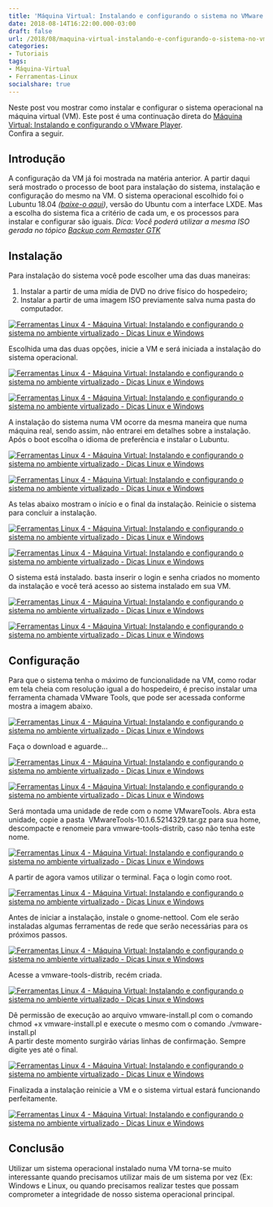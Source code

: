 ```yaml
---
title: 'Máquina Virtual: Instalando e configurando o sistema no VMware'
date: 2018-08-14T16:22:00.000-03:00
draft: false
url: /2018/08/maquina-virtual-instalando-e-configurando-o-sistema-no-vmware.html
categories:
- Tutoriais
tags: 
- Máquina-Virtual
- Ferramentas-Linux
socialshare: true
---
```


Neste post vou mostrar como instalar e configurar o sistema operacional na máquina virtual (VM). Este post é uma continuação direta do [Máquina Virtual: Instalando e configurando o VMware Player](https://info.wsouza.com.br/2018/07/maquina-virtual-instalando-e-configurando-o-wmware-player.html).  
Confira a seguir.  
  

## Introdução

A configuração da VM já foi mostrada na matéria anterior. A partir daqui será mostrado o processo de boot para instalação do sistema, instalação e configuração do mesmo na VM. O sistema operacional escolhido foi o Lubuntu 18.04 _([baixe-o aqui](http://cdimage.ubuntu.com/lubuntu/releases/18.04/release/lubuntu-18.04-desktop-i386.iso))_, versão do Ubuntu com a interface LXDE. Mas a escolha do sistema fica a critério de cada um, e os processos para instalar e configurar são iguais. _Dica: Você poderá utilizar a mesma ISO gerada no tópico [Backup com Remaster GTK](https://info.wsouza.com.br/2018/07/backup-com-remaster-gtk.html)_

  

## Instalação

Para instalação do sistema você pode escolher uma das duas maneiras:  
  
1. Instalar a partir de uma mídia de DVD no drive físico do hospedeiro;  
2. Instalar a partir de uma imagem ISO previamente salva numa pasta do computador.  
  

[![Ferramentas Linux 4 - Máquina Virtual: Instalando e configurando o sistema  no ambiente virtualizado - Dicas Linux e Windows](https://1.bp.blogspot.com/-_AROF1AmGtM/W3MAnF7TQwI/AAAAAAAAI7w/Vpe3JGpo5iwOwM0hdivsFKQJ10utBqVjACLcBGAs/s640/02.png "Ferramentas Linux 4 - Máquina Virtual: Instalando e configurando o sistema  no ambiente virtualizado - Dicas Linux e Windows")](https://1.bp.blogspot.com/-_AROF1AmGtM/W3MAnF7TQwI/AAAAAAAAI7w/Vpe3JGpo5iwOwM0hdivsFKQJ10utBqVjACLcBGAs/s1600/02.png)

  
Escolhida uma das duas opções, inicie a VM e será iniciada a instalação do sistema operacional.

  

[![Ferramentas Linux 4 - Máquina Virtual: Instalando e configurando o sistema  no ambiente virtualizado - Dicas Linux e Windows](https://4.bp.blogspot.com/-yHfvcp46kkM/W1fr3vVRSAI/AAAAAAAAIwE/YucBam6YUFoO_6xjOdtAVgDwGV_iPuL0ACLcBGAs/s320/18.png "Ferramentas Linux 4 - Máquina Virtual: Instalando e configurando o sistema  no ambiente virtualizado - Dicas Linux e Windows")](https://4.bp.blogspot.com/-yHfvcp46kkM/W1fr3vVRSAI/AAAAAAAAIwE/YucBam6YUFoO_6xjOdtAVgDwGV_iPuL0ACLcBGAs/s1600/18.png)

[![Ferramentas Linux 4 - Máquina Virtual: Instalando e configurando o sistema  no ambiente virtualizado - Dicas Linux e Windows](https://3.bp.blogspot.com/-DG6T58JeSAE/W1gH6SQCecI/AAAAAAAAIww/jnBhY2bCtKYNpNnci3wA3doYay7WOB-QACLcBGAs/s320/01.png "Ferramentas Linux 4 - Máquina Virtual: Instalando e configurando o sistema  no ambiente virtualizado - Dicas Linux e Windows")](https://3.bp.blogspot.com/-DG6T58JeSAE/W1gH6SQCecI/AAAAAAAAIww/jnBhY2bCtKYNpNnci3wA3doYay7WOB-QACLcBGAs/s1600/01.png)

  
A instalação do sistema numa VM ocorre da mesma maneira que numa máquina real, sendo assim, não entrarei em detalhes sobre a instalação. Após o boot escolha o idioma de preferência e instalar o Lubuntu.  
  

[![Ferramentas Linux 4 - Máquina Virtual: Instalando e configurando o sistema  no ambiente virtualizado - Dicas Linux e Windows](https://2.bp.blogspot.com/-jVg6WOK_XtE/W1gH6pKNwOI/AAAAAAAAIw0/IN7HknrQQGkDL6PPjsXcdfC2z31r7hN_ACLcBGAs/s200/02.png "Ferramentas Linux 4 - Máquina Virtual: Instalando e configurando o sistema  no ambiente virtualizado - Dicas Linux e Windows")](https://2.bp.blogspot.com/-jVg6WOK_XtE/W1gH6pKNwOI/AAAAAAAAIw0/IN7HknrQQGkDL6PPjsXcdfC2z31r7hN_ACLcBGAs/s1600/02.png)

[![Ferramentas Linux 4 - Máquina Virtual: Instalando e configurando o sistema  no ambiente virtualizado - Dicas Linux e Windows](https://3.bp.blogspot.com/-yINED7pwca4/W1gH6riKcnI/AAAAAAAAIw4/pUQu2Al6T1M416bvVAaPlsZwYs1DIp5OgCLcBGAs/s200/03.png "Ferramentas Linux 4 - Máquina Virtual: Instalando e configurando o sistema  no ambiente virtualizado - Dicas Linux e Windows")](https://3.bp.blogspot.com/-yINED7pwca4/W1gH6riKcnI/AAAAAAAAIw4/pUQu2Al6T1M416bvVAaPlsZwYs1DIp5OgCLcBGAs/s1600/03.png)

  
As telas abaixo mostram o início e o final da instalação. Reinicie o sistema para concluir a instalação.  
  

[![Ferramentas Linux 4 - Máquina Virtual: Instalando e configurando o sistema  no ambiente virtualizado - Dicas Linux e Windows](https://2.bp.blogspot.com/-4tVstPbTpvc/W1gH65IqFVI/AAAAAAAAIw8/0fGeoNBSMGgVS0AFbwaaTCl9-_I661gOQCLcBGAs/s320/04.png "Ferramentas Linux 4 - Máquina Virtual: Instalando e configurando o sistema  no ambiente virtualizado - Dicas Linux e Windows")](https://2.bp.blogspot.com/-4tVstPbTpvc/W1gH65IqFVI/AAAAAAAAIw8/0fGeoNBSMGgVS0AFbwaaTCl9-_I661gOQCLcBGAs/s1600/04.png)

[![Ferramentas Linux 4 - Máquina Virtual: Instalando e configurando o sistema  no ambiente virtualizado - Dicas Linux e Windows](https://4.bp.blogspot.com/-AuiqIVVEgXo/W1gH7ePeXWI/AAAAAAAAIxA/Ep84NkAfwjQrrC-acihr56ysqA3fPk8CACLcBGAs/s320/05.png "Ferramentas Linux 4 - Máquina Virtual: Instalando e configurando o sistema  no ambiente virtualizado - Dicas Linux e Windows")](https://4.bp.blogspot.com/-AuiqIVVEgXo/W1gH7ePeXWI/AAAAAAAAIxA/Ep84NkAfwjQrrC-acihr56ysqA3fPk8CACLcBGAs/s1600/05.png)

  
O sistema está instalado. basta inserir o login e senha criados no momento da instalação e você terá acesso ao sistema instalado em sua VM.  
  

[![Ferramentas Linux 4 - Máquina Virtual: Instalando e configurando o sistema  no ambiente virtualizado - Dicas Linux e Windows](https://3.bp.blogspot.com/-zj84D7NHk8w/W1gH7RNsqdI/AAAAAAAAIxE/ILD9nWcGH38mXU_dR_9IkP_d26uisoa-QCLcBGAs/s320/06.png "Ferramentas Linux 4 - Máquina Virtual: Instalando e configurando o sistema  no ambiente virtualizado - Dicas Linux e Windows")](https://3.bp.blogspot.com/-zj84D7NHk8w/W1gH7RNsqdI/AAAAAAAAIxE/ILD9nWcGH38mXU_dR_9IkP_d26uisoa-QCLcBGAs/s1600/06.png)

[![Ferramentas Linux 4 - Máquina Virtual: Instalando e configurando o sistema  no ambiente virtualizado - Dicas Linux e Windows](https://2.bp.blogspot.com/-fnTIoJnY9vE/W1gH7vxUboI/AAAAAAAAIxI/KfveL9gaARM8mpgzjpCWWpfI2TEy3uP7gCLcBGAs/s320/07.png "Ferramentas Linux 4 - Máquina Virtual: Instalando e configurando o sistema  no ambiente virtualizado - Dicas Linux e Windows")](https://2.bp.blogspot.com/-fnTIoJnY9vE/W1gH7vxUboI/AAAAAAAAIxI/KfveL9gaARM8mpgzjpCWWpfI2TEy3uP7gCLcBGAs/s1600/07.png)

## Configuração

Para que o sistema tenha o máximo de funcionalidade na VM, como rodar em tela cheia com resolução igual a do hospedeiro, é preciso instalar uma ferramenta chamada VMware Tools, que pode ser acessada conforme mostra a imagem abaixo.  
  

[![Ferramentas Linux 4 - Máquina Virtual: Instalando e configurando o sistema  no ambiente virtualizado - Dicas Linux e Windows](https://4.bp.blogspot.com/-zlWd2-L_a2w/W1uW2TrmdhI/AAAAAAAAI10/jaqNKskKYwESuTjJbLyc2sR0_rcIeIZ8gCLcBGAs/s640/09.png "Ferramentas Linux 4 - Máquina Virtual: Instalando e configurando o sistema  no ambiente virtualizado - Dicas Linux e Windows")](https://4.bp.blogspot.com/-zlWd2-L_a2w/W1uW2TrmdhI/AAAAAAAAI10/jaqNKskKYwESuTjJbLyc2sR0_rcIeIZ8gCLcBGAs/s1600/09.png)

  
Faça o download e aguarde...  
  

[![Ferramentas Linux 4 - Máquina Virtual: Instalando e configurando o sistema  no ambiente virtualizado - Dicas Linux e Windows](https://1.bp.blogspot.com/-32jYbbrAIcs/W1gH9PCglBI/AAAAAAAAIxU/VcfIWiqSxHoJDRktRQDXGvCDfKy3rGfuwCLcBGAs/s400/10.png "Ferramentas Linux 4 - Máquina Virtual: Instalando e configurando o sistema  no ambiente virtualizado - Dicas Linux e Windows")](https://1.bp.blogspot.com/-32jYbbrAIcs/W1gH9PCglBI/AAAAAAAAIxU/VcfIWiqSxHoJDRktRQDXGvCDfKy3rGfuwCLcBGAs/s1600/10.png)

[![Ferramentas Linux 4 - Máquina Virtual: Instalando e configurando o sistema  no ambiente virtualizado - Dicas Linux e Windows](https://2.bp.blogspot.com/-vO9d4nnRQVo/W1gH9vbaCdI/AAAAAAAAIyQ/4tCCL8Dp4-ougg-LGZBvi1c2URjm1uQfgCPcBGAYYCw/s1600/12.png "Ferramentas Linux 4 - Máquina Virtual: Instalando e configurando o sistema  no ambiente virtualizado - Dicas Linux e Windows")](https://2.bp.blogspot.com/-vO9d4nnRQVo/W1gH9vbaCdI/AAAAAAAAIyQ/4tCCL8Dp4-ougg-LGZBvi1c2URjm1uQfgCPcBGAYYCw/s1600/12.png)

  
Será montada uma unidade de rede com o nome VMwareTools. Abra esta unidade, copie a pasta  VMwareTools-10.1.6.5214329.tar.gz para sua home, descompacte e renomeie para vmware-tools-distrib, caso não tenha este nome.  
  

[![Ferramentas Linux 4 - Máquina Virtual: Instalando e configurando o sistema  no ambiente virtualizado - Dicas Linux e Windows](https://4.bp.blogspot.com/-OB9jRmzIcOU/W3MZGhEjeUI/AAAAAAAAI78/_-zBFwiysP8FbwhlCGRGFEaVp1IFRFQ1QCLcBGAs/s640/13.png "Ferramentas Linux 4 - Máquina Virtual: Instalando e configurando o sistema  no ambiente virtualizado - Dicas Linux e Windows")](https://4.bp.blogspot.com/-OB9jRmzIcOU/W3MZGhEjeUI/AAAAAAAAI78/_-zBFwiysP8FbwhlCGRGFEaVp1IFRFQ1QCLcBGAs/s1600/13.png)

  

A partir de agora vamos utilizar o terminal. Faça o login como root.  
  

[![Ferramentas Linux 4 - Máquina Virtual: Instalando e configurando o sistema  no ambiente virtualizado - Dicas Linux e Windows](https://2.bp.blogspot.com/-rF3jHc_iDCI/W1uXPT86YlI/AAAAAAAAI2I/c5PvvsZNj448c8yZxwzI5OVUrzEfK_eOQCLcBGAs/s640/14.png "Ferramentas Linux 4 - Máquina Virtual: Instalando e configurando o sistema  no ambiente virtualizado - Dicas Linux e Windows")](https://2.bp.blogspot.com/-rF3jHc_iDCI/W1uXPT86YlI/AAAAAAAAI2I/c5PvvsZNj448c8yZxwzI5OVUrzEfK_eOQCLcBGAs/s1600/14.png)

  
Antes de iniciar a instalação, instale o gnome-nettool. Com ele serão instaladas algumas ferramentas de rede que serão necessárias para os próximos passos.  
  

[![Ferramentas Linux 4 - Máquina Virtual: Instalando e configurando o sistema  no ambiente virtualizado - Dicas Linux e Windows](https://1.bp.blogspot.com/-vgxERC422ik/W1uXPWspBSI/AAAAAAAAI18/SU2ZFvpvj9sq9uEl7qEtF39fO_nBQnMawCLcBGAs/s640/15.png "Ferramentas Linux 4 - Máquina Virtual: Instalando e configurando o sistema  no ambiente virtualizado - Dicas Linux e Windows")](https://1.bp.blogspot.com/-vgxERC422ik/W1uXPWspBSI/AAAAAAAAI18/SU2ZFvpvj9sq9uEl7qEtF39fO_nBQnMawCLcBGAs/s1600/15.png)

  
Acesse a vmware-tools-distrib, recém criada.  
  

[![Ferramentas Linux 4 - Máquina Virtual: Instalando e configurando o sistema  no ambiente virtualizado - Dicas Linux e Windows](https://4.bp.blogspot.com/-14m3xp5H5gQ/W1uXPZFYuoI/AAAAAAAAI2A/LCBiN1aJF1QBO_8JYN26UAyP8iYazLLQgCLcBGAs/s640/16.png "Ferramentas Linux 4 - Máquina Virtual: Instalando e configurando o sistema  no ambiente virtualizado - Dicas Linux e Windows")](https://4.bp.blogspot.com/-14m3xp5H5gQ/W1uXPZFYuoI/AAAAAAAAI2A/LCBiN1aJF1QBO_8JYN26UAyP8iYazLLQgCLcBGAs/s1600/16.png)

  
Dê permissão de execução ao arquivo vmware-install.pl com o comando chmod +x vmware-install.pl e execute o mesmo com o comando ./vmware-install.pl  
A partir deste momento surgirão várias linhas de confirmação. Sempre digite yes até o final.  
  

[![Ferramentas Linux 4 - Máquina Virtual: Instalando e configurando o sistema  no ambiente virtualizado - Dicas Linux e Windows](https://4.bp.blogspot.com/-2Vx7oiv1sJE/W1uXPwwfRZI/AAAAAAAAI2E/tXBrSUv9mN0t_nzKmeJbX9lX8zd-CeWZACLcBGAs/s640/17.png "Ferramentas Linux 4 - Máquina Virtual: Instalando e configurando o sistema  no ambiente virtualizado - Dicas Linux e Windows")](https://4.bp.blogspot.com/-2Vx7oiv1sJE/W1uXPwwfRZI/AAAAAAAAI2E/tXBrSUv9mN0t_nzKmeJbX9lX8zd-CeWZACLcBGAs/s1600/17.png)

  
Finalizada a instalação reinicie a VM e o sistema virtual estará funcionando perfeitamente.  
  

[![Ferramentas Linux 4 - Máquina Virtual: Instalando e configurando o sistema  no ambiente virtualizado - Dicas Linux e Windows](https://4.bp.blogspot.com/-VNsczlLxP6U/W1gH-7uX_gI/AAAAAAAAIx0/Fwg4Zc_aYKM8UnL-J_5Q6_6muh3A8xPSgCLcBGAs/s640/18.png "Ferramentas Linux 4 - Máquina Virtual: Instalando e configurando o sistema  no ambiente virtualizado - Dicas Linux e Windows")](https://4.bp.blogspot.com/-VNsczlLxP6U/W1gH-7uX_gI/AAAAAAAAIx0/Fwg4Zc_aYKM8UnL-J_5Q6_6muh3A8xPSgCLcBGAs/s1600/18.png)

  

## Conclusão

Utilizar um sistema operacional instalado numa VM torna-se muito interessante quando precisamos utilizar mais de um sistema por vez (Ex: Windows e Linux, ou quando precisamos realizar testes que possam comprometer a integridade de nosso sistema operacional principal.
